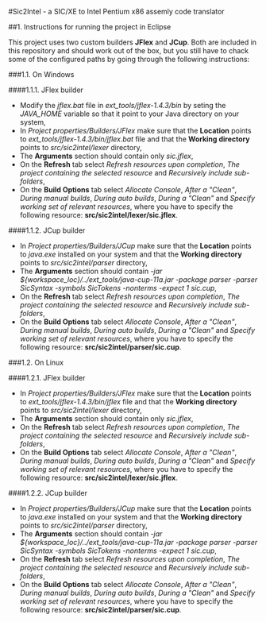 #Sic2Intel - a SIC/XE to Intel Pentium x86 assemly code translator

##1. Instructions for running the project in Eclipse

This project uses two custom builders **JFlex** and **JCup**. Both are included in this repository and should work out of the box, but you still have to chack some of the configured paths by going through the following instructions:

###1.1. On Windows

####1.1.1. JFlex builder

- Modify the *jflex.bat* file in *ext_tools/jflex-1.4.3/bin* by seting the *JAVA_HOME* variable so that it point to your Java directory on your system,
- In *Project properties/Builders/JFlex* make sure that the **Location** points to *ext_tools/jflex-1.4.3/bin/jflex.bat* file and that the **Working directory** points to *src/sic2intel/lexer* directory,
- The **Arguments** section should contain only *sic.jflex*,
- On the **Refresh** tab select *Refresh resources upon completion*, *The project containing the selected resource* and *Recursively include sub-folders*,
- On the **Build Options** tab select *Allocate Console*, *After a "Clean"*, *During manual builds*, *During auto builds*, *During a "Clean"* and *Specify working set of relevant resources*, where you have to specify the following resource: **src/sic2intel/lexer/sic.jflex**.

####1.1.2. JCup builder

- In *Project properties/Builders/JCup* make sure that the **Location** points to *java.exe* installed on your system and that the **Working directory** points to *src/sic2intel/parser* directory,
- The **Arguments** section should contain *-jar ${workspace_loc}/../ext_tools/java-cup-11a.jar -package parser -parser SicSyntax -symbols SicTokens -nonterms -expect 1 sic.cup*,
- On the **Refresh** tab select *Refresh resources upon completion*, *The project containing the selected resource* and *Recursively include sub-folders*,
- On the **Build Options** tab select *Allocate Console*, *After a "Clean"*, *During manual builds*, *During auto builds*, *During a "Clean"* and *Specify working set of relevant resources*, where you have to specify the following resource: **src/sic2intel/parser/sic.cup**.

###1.2. On Linux

####1.2.1. JFlex builder

- In *Project properties/Builders/JFlex* make sure that the **Location** points to *ext_tools/jflex-1.4.3/bin/jflex* file and that the **Working directory** points to *src/sic2intel/lexer* directory,
- The **Arguments** section should contain only *sic.jflex*,
- On the **Refresh** tab select *Refresh resources upon completion*, *The project containing the selected resource* and *Recursively include sub-folders*,
- On the **Build Options** tab select *Allocate Console*, *After a "Clean"*, *During manual builds*, *During auto builds*, *During a "Clean"* and *Specify working set of relevant resources*, where you have to specify the following resource: **src/sic2intel/lexer/sic.jflex**.

####1.2.2. JCup builder

- In *Project properties/Builders/JCup* make sure that the **Location** points to *java.exe* installed on your system and that the **Working directory** points to *src/sic2intel/parser* directory,
- The **Arguments** section should contain *-jar ${workspace_loc}/../ext_tools/java-cup-11a.jar -package parser -parser SicSyntax -symbols SicTokens -nonterms -expect 1 sic.cup*,
- On the **Refresh** tab select *Refresh resources upon completion*, *The project containing the selected resource* and *Recursively include sub-folders*,
- On the **Build Options** tab select *Allocate Console*, *After a "Clean"*, *During manual builds*, *During auto builds*, *During a "Clean"* and *Specify working set of relevant resources*, where you have to specify the following resource: **src/sic2intel/parser/sic.cup**.